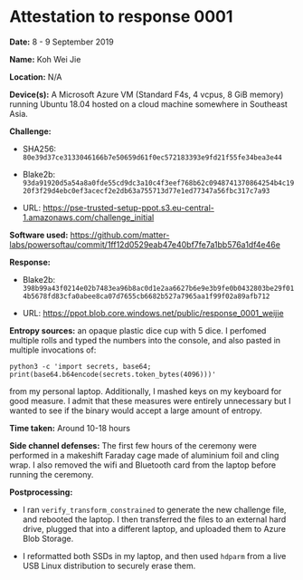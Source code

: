 Attestation to response 0001
============================

**Date:** 8 - 9 September 2019

**Name:** Koh Wei Jie

**Location:** N/A

**Device(s):** A Microsoft Azure VM (Standard F4s, 4 vcpus, 8 GiB memory) running
Ubuntu 18.04 hosted on a cloud machine somewhere in Southeast Asia.

**Challenge:**

- SHA256:  `80e39d37ce3133046166b7e50659d61f0ec572183393e9fd21f55fe34bea3e44`

- Blake2b: `93da91920d5a54a8a0fde55cd9dc3a10c4f3eef768b62c0948741370864254b4c1920f3f29d4ebc0ef3acecf2e2db63a755713d77e1ed77347a56fbc317c7a93`

- URL:     https://pse-trusted-setup-ppot.s3.eu-central-1.amazonaws.com/challenge_initial

**Software used:** https://github.com/matter-labs/powersoftau/commit/1ff12d0529eab47e40bf7fe7a1bb576a1df4e46e

**Response:**

- Blake2b: `398b99a43f0214e02b7483ea96b8ac0d1e2aa6627b6e9e3b9fe0b0432803be29f014b5678fd83cfa0abee8ca07d7655cb6682b527a7965aa1f99f02a89afb712`

- URL:     https://ppot.blob.core.windows.net/public/response_0001_weijie

**Entropy sources:** an opaque plastic dice cup with 5 dice. I perfomed multiple
rolls and typed the numbers into the console, and also pasted in multiple
invocations of:

```
python3 -c 'import secrets, base64; print(base64.b64encode(secrets.token_bytes(4096)))'
```

from my personal laptop. Additionally, I mashed keys on my keyboard for good
measure. I admit that these measures were entirely unnecessary but I wanted to
see if the binary would accept a large amount of entropy.

**Time taken:** Around 10-18 hours

**Side channel defenses:** The first few hours of the ceremony were performed
in a makeshift Faraday cage made of aluminium foil and cling wrap. I also
removed the wifi and Bluetooth card from the laptop before running the
ceremony.

**Postprocessing:**

- I ran `verify_transform_constrained` to generate the new challenge file, and
  rebooted the laptop. I then transferred the files to an external hard drive,
  plugged that into a different laptop, and uploaded them to Azure Blob
  Storage.

- I reformatted both SSDs in my laptop, and then used `hdparm` from a live USB
  Linux distribution to securely erase them.
